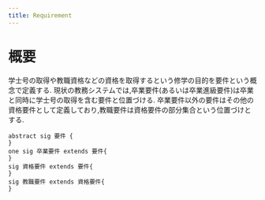 ```yaml
---
title: Requirement
---
```


# 概要

学士号の取得や教職資格などの資格を取得するという修学の目的を要件という概念で定義する.
現状の教務システムでは,卒業要件(あるいは卒業進級要件)は卒業と同時に学士号の取得を含む要件と位置づける.
卒業要件以外の要件はその他の資格要件として定義しており,教職要件は資格要件の部分集合という位置づけとする.

```alloy
abstract sig 要件 {
}
one sig 卒業要件 extends 要件{
}
sig 資格要件 extends 要件{
}
sig 教職要件 extends 資格要件{
}
```
